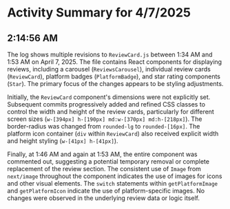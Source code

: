 # Activity Summary for 4/7/2025

## 2:14:56 AM
The log shows multiple revisions to `ReviewCard.js` between 1:34 AM and 1:53 AM on April 7, 2025.  The file contains React components for displaying reviews, including a carousel (`ReviewsCarousel`), individual review cards (`ReviewCard`), platform badges (`PlatformBadge`), and star rating components (`Star`).  The primary focus of the changes appears to be styling adjustments.

Initially, the `ReviewCard` component's dimensions were not explicitly set.  Subsequent commits progressively added and refined CSS classes to control the width and height of the review cards, particularly for different screen sizes (`w-[394px] h-[190px] md:w-[370px] md:h-[218px]`). The border-radius was changed from `rounded-lg` to `rounded-[16px]`. The platform icon container (`div` within `ReviewCard`) also received explicit width and height styling (`w-[41px] h-[41px]`).


Finally, at 1:46 AM and again at 1:53 AM, the entire component was commented out, suggesting a potential temporary removal or complete replacement of the review section.  The consistent use of `Image` from `next/image` throughout the component indicates the use of images for icons and other visual elements. The `switch` statements within `getPlatformImage` and `getPlatformIcon` indicate the use of platform-specific images.  No changes were observed in the underlying review data or logic itself.
